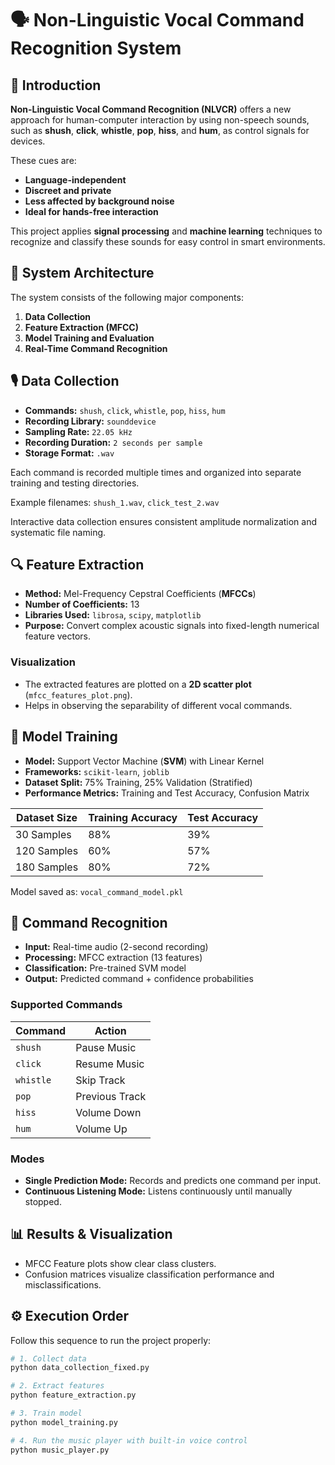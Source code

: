 # 🗣️ Non-Linguistic Vocal Command Recognition System


## 📘 Introduction

**Non-Linguistic Vocal Command Recognition (NLVCR)** offers a new approach for human-computer interaction by using non-speech sounds, such as **shush**, **click**, **whistle**, **pop**, **hiss**, and **hum**, as control signals for devices. 

These cues are:
- **Language-independent**
- **Discreet and private**
- **Less affected by background noise**
- **Ideal for hands-free interaction**

This project applies **signal processing** and **machine learning** techniques to recognize and classify these sounds for easy control in smart environments.


## 🧠 System Architecture

The system consists of the following major components:

1. **Data Collection**
2. **Feature Extraction (MFCC)**
3. **Model Training and Evaluation**
4. **Real-Time Command Recognition**


## 🎙️ Data Collection

- **Commands:** `shush`, `click`, `whistle`, `pop`, `hiss`, `hum`
- **Recording Library:** `sounddevice`
- **Sampling Rate:** `22.05 kHz`
- **Recording Duration:** `2 seconds per sample`
- **Storage Format:** `.wav`

Each command is recorded multiple times and organized into separate training and testing directories.

Example filenames: `shush_1.wav`, `click_test_2.wav`


Interactive data collection ensures consistent amplitude normalization and systematic file naming.


## 🔍 Feature Extraction

- **Method:** Mel-Frequency Cepstral Coefficients (**MFCCs**)
- **Number of Coefficients:** 13
- **Libraries Used:** `librosa`, `scipy`, `matplotlib`
- **Purpose:** Convert complex acoustic signals into fixed-length numerical feature vectors.

### Visualization

- The extracted features are plotted on a **2D scatter plot** (`mfcc_features_plot.png`).
- Helps in observing the separability of different vocal commands.


## 🤖 Model Training

- **Model:** Support Vector Machine (**SVM**) with Linear Kernel
- **Frameworks:** `scikit-learn`, `joblib`
- **Dataset Split:** 75% Training, 25% Validation (Stratified)
- **Performance Metrics:** Training and Test Accuracy, Confusion Matrix

| Dataset Size | Training Accuracy | Test Accuracy |
|---------------|------------------|----------------|
| 30 Samples | 88% | 39% |
| 120 Samples | 60% | 57% |
| 180 Samples | 80% | 72% |

Model saved as: `vocal_command_model.pkl`


## 🧩 Command Recognition

- **Input:** Real-time audio (2-second recording)
- **Processing:** MFCC extraction (13 features)
- **Classification:** Pre-trained SVM model
- **Output:** Predicted command + confidence probabilities

### Supported Commands

| Command | Action |
|----------|---------|
| `shush` | Pause Music |
| `click` | Resume Music |
| `whistle` | Skip Track |
| `pop` | Previous Track |
| `hiss` | Volume Down |
| `hum` | Volume Up |

### Modes

- **Single Prediction Mode:** Records and predicts one command per input.
- **Continuous Listening Mode:** Listens continuously until manually stopped.


## 📊 Results & Visualization

- MFCC Feature plots show clear class clusters.
- Confusion matrices visualize classification performance and misclassifications.

## ⚙️ Execution Order

Follow this sequence to run the project properly:

```bash
# 1. Collect data
python data_collection_fixed.py

# 2. Extract features
python feature_extraction.py

# 3. Train model  
python model_training.py

# 4. Run the music player with built-in voice control
python music_player.py
